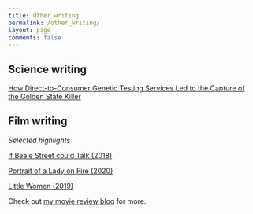 ```yaml
---
title: Other writing
permalink: /other_writing/
layout: page
comments: false
---
```


## Science writing

[How Direct-to-Consumer Genetic Testing Services Led to the Capture of the Golden State Killer](http://sitn.hms.harvard.edu/flash/2018/direct-consumer-genetic-testing-services-led-capture-golden-state-killer/)

## Film writing

*Selected highlights*

[If Beale Street could Talk (2018)](https://welookback.wordpress.com/2020/06/12/if-beale-street-could-talk-2018/)

[Portrait of a Lady on Fire (2020)](https://welookback.wordpress.com/2020/02/25/portrait-of-a-lady-on-fire-2020/)

[Little Women (2019)](https://welookback.wordpress.com/2020/02/03/little-women-2019/)

Check out [my movie review blog](https://welookback.wordpress.com) for more.
